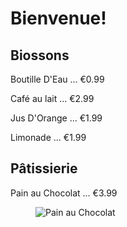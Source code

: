 <!DOCTYPE html>
<html lang="en">
  <head>
    <title> À La Ventura </title>
    <meta charset="utf-8"/>
  </head>
  <body>
    <h1>  Bienvenue! </h1>
    <section>
      <h2> Biossons </h2>
      <p> Boutille D'Eau ... €0.99 </p>
      <p> Café au lait ... €2.99 </p>
      <p> Jus D'Orange ... €1.99 </p>
      <p> Limonade ... €1.99 </p>
    </section>
    <section>
      <h2> Pâtissierie </h2>
      <p> Pain au Chocolat ... €3.99 </p>
    <figure>
      <img alt="Pain au Chocolat" src="images/painAuChocolat.jpg" />
  </body>
</html>
